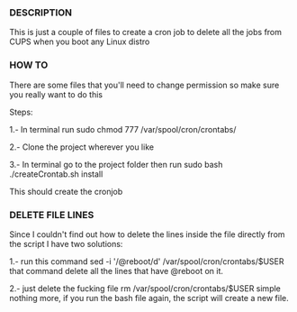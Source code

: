 ### DESCRIPTION

This is just a couple of files to create a 
cron job to delete all the jobs from CUPS
when you boot any Linux distro

### HOW TO

There are some files that you'll need to change permission
so make sure you really want to do this

Steps:

1.- In terminal run sudo chmod 777 /var/spool/cron/crontabs/

2.- Clone the project wherever you like

3.- In terminal go to the project folder then run sudo bash ./createCrontab.sh install

This should create the cronjob

### DELETE FILE LINES

Since I couldn't find out how to delete the lines inside the file
directly from the script I have two solutions:

1.- run this command 
    sed -i '/@reboot/d' /var/spool/cron/crontabs/$USER
    that command delete all the lines that have @reboot on it.

2.- just delete the fucking file
    rm /var/spool/cron/crontabs/$USER
    simple nothing more, if you run the bash file again, the script will create a new file.
